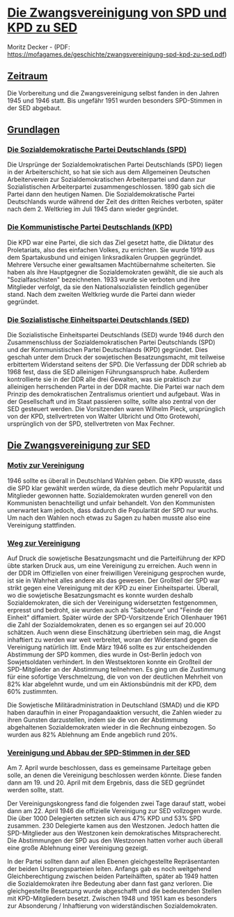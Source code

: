 
# <u>Die Zwangsvereinigung von SPD und KPD zu SED</u>
Moritz Decker - (PDF: https://mofagames.de/geschichte/zwangsvereinigung-spd-kpd-zu-sed.pdf)

## <u>Zeitraum</u>

Die Vorbereitung und die Zwangsvereinigung selbst fanden in den Jahren 1945 und 1946 statt. Bis ungefähr 1951 wurden besonders SPD-Stimmen in der SED abgebaut. 

## <u>Grundlagen</u>

### <u>Die Sozialdemokratische Partei Deutschlands (SPD)</u>

Die Ursprünge der Sozialdemokratischen Partei Deutschlands (SPD) liegen in der Arbeiterschicht, so hat sie sich aus dem Allgemeinen Deutschen Arbeiterverein zur Sozialdemokratischen Arbeiterpartei und dann zur Sozialistischen Arbeiterpartei zusammengeschlossen. 1890 gab sich die Partei dann den heutigen Namen. Die Sozialdemokratische Partei Deutschlands wurde während der Zeit des dritten Reiches verboten, später nach dem 2. Weltkrieg im Juli 1945 dann wieder gegründet. 

### <u>Die Kommunistische Partei Deutschlands (KPD)</u>

Die KPD war eine Partei, die sich das Ziel gesetzt hatte, die Diktatur des Proletariats, also des einfachen Volkes, zu errichten. Sie wurde 1919 aus dem Spartakusbund und einigen linksradikalen Gruppen gegründet. Mehrere Versuche einer gewaltsamen Machtübernahme scheiterten. Sie haben als ihre Hauptgegner die Sozialdemokraten gewählt, die sie auch als "Sozialfaschisten" bezeichneten. 1933 wurde sie verboten und ihre Mitglieder verfolgt, da sie den Nationalsozialisten feindlich gegenüber stand. Nach dem zweiten Weltkrieg wurde die Partei dann wieder gegründet.

### <u>Die Sozialistische Einheitspartei Deutschlands (SED)</u>

Die Sozialistische Einheitspartei Deutschlands (SED) wurde 1946 durch den Zusammenschluss der Sozialdemokratischen Partei Deutschlands (SPD) und der Kommunistischen Partei Deutschlands (KPD) gegründet. Dies geschah unter dem Druck der sowjetischen Besatzungsmacht, mit teilweise erbittertem Widerstand seitens der SPD. Die Verfassung der DDR schrieb ab 1968 fest, dass die SED alleinigen Führungsanspruch habe. Außerdem kontrollierte sie in der DDR alle drei Gewalten, was sie praktisch zur alleinigen herrschenden Partei in der DDR machte. Die Partei war nach dem Prinzip des demokratischen Zentralismus orientiert und aufgebaut. Was in der Gesellschaft und im Staat passieren sollte, sollte also zentral von der SED gesteuert werden. Die Vorsitzenden waren Wilhelm Pieck, ursprünglich von der KPD, stellvertreten von Walter Ulbricht und Otto Grotewohl, ursprünglich von der SPD, stellvertreten von Max Fechner. 









## <u>Die Zwangsvereinigung zur SED</u>

### <u>Motiv zur Vereinigung</u>

1946 sollte es überall in Deutschland Wahlen geben. Die KPD wusste, dass die SPD klar gewählt werden würde, da diese deutlich mehr Popularität und Mitglieder gewonnen hatte. Sozialdemokraten wurden generell von den Kommunisten benachteiligt und unfair behandelt. Von den Kommunisten unerwartet kam jedoch, dass dadurch die Popularität der SPD nur wuchs. Um nach den Wahlen noch etwas zu Sagen zu haben musste also eine Vereinigung stattfinden.

### <u>Weg zur Vereinigung</u>

Auf Druck die sowjetische Besatzungsmacht und die Parteiführung der KPD übte starken Druck aus, um eine Vereinigung zu erreichen. Auch wenn in der DDR im Offiziellen von einer freiwilligen Vereinigung gesprochen wurde, ist sie in Wahrheit alles andere als das gewesen. Der Großteil der SPD war strikt gegen eine Vereinigung mit der KPD zu einer Einheitspartei. Überall, wo die sowjetische Besatzungsmacht es konnte wurden deshalb Sozialdemokraten, die sich der Vereinigung widersetzten festgenommen, erpresst und bedroht, sie wurden auch als "Saboteure" und "Feinde der Einheit" diffamiert. Später würde der SPD-Vorsitzende Erich Ollenhauer 1961 die Zahl der Sozialdemokraten, denen es so ergangen sei auf 20.000 schätzen. Auch wenn diese Einschätzung übertrieben sein mag, die Angst inhaftiert zu werden war weit verbreitet, woran der Widerstand gegen die Vereinigung natürlich litt. Ende März 1946 sollte es zur entscheidenden Abstimmung der SPD kommen, dies wurde in Ost-Berlin jedoch von Sowjetsoldaten verhindert. In den Westsektoren konnte ein Großteil der SPD-Mitglieder an der Abstimmung teilnehmen. Es ging um die Zustimmung für eine sofortige Verschmelzung, die von von der deutlichen Mehrheit von 82% klar abgelehnt wurde, und um ein Aktionsbündnis mit der KPD, dem 60% zustimmten.

Die Sowjetische Militäradministration in Deutschland (SMAD) und die KPD haben daraufhin in einer Propagandaaktion versucht, die Zahlen wieder zu ihren Gunsten darzustellen, indem sie die von der Abstimmung abgehaltenen Sozialdemokraten wieder in die Rechnung einbezogen. So wurden aus 82% Ablehnung am Ende angeblich rund 20%.

### <u>Vereinigung und Abbau der SPD-Stimmen in der SED</u>

Am 7. April wurde beschlossen, dass es gemeinsame Parteitage geben solle, an denen die Vereinigung beschlossen werden könnte. Diese fanden dann am 19. und 20. April mit dem Ergebnis, dass die SED gegründet werden sollte, statt.

Der Vereinigungskongress fand die folgenden zwei Tage darauf statt, wobei dann am 22. April 1946 die offizielle Vereinigung zur SED vollzogen wurde. Die über 1000 Delegierten setzten sich aus 47% KPD und 53% SPD zusammen. 230 Delegierte kamen aus den Westzonen. Jedoch hatten die SPD-Mitglieder aus den Westzonen kein demokratisches Mitspracherecht. Die Abstimmungen der SPD aus den Westzonen hatten vorher auch überall eine große Ablehnung einer Vereinigung gezeigt.

In der Partei sollten dann auf allen Ebenen gleichgestellte Repräsentanten der beiden Ursprungsparteien leiten. Anfangs gab es noch weitgehend Gleichberechtigung zwischen beiden Parteihälften, später ab 1949 hatten die Sozialdemokraten ihre Bedeutung aber dann fast ganz verloren. Die gleichgestellte Besetzung wurde abgeschafft und die bedeutenden Stellen mit KPD-Mitgliedern besetzt. Zwischen 1948 und 1951 kam es besonders zur Absonderung / Inhaftierung von widerständischen Sozialdemokraten. 